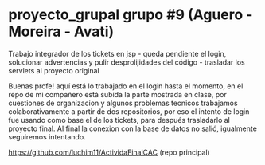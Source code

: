 # proyecto_grupal grupo #9 (Aguero - Moreira - Avati)
Trabajo integrador de los tickets en jsp - queda pendiente el login, solucionar advertencias y pulir desprolijidades del código - trasladar los servlets al proyecto original


Buenas profe! aquí está lo trabajado en el login hasta el momento, en el repo de mi compañero está subida la parte mostrada en clase, por cuestiones de organizacion y algunos problemas tecnicos trabajamos colaborativamente a partir de dos repositorios, por eso el intento de login fue usando como base el de los tickets, para después trasladarlo al proyecto final. Al final la conexion con la base de datos no salió, igualmente seguiremos intentando.

https://github.com/luchim11/ActividaFinalCAC (repo principal)


